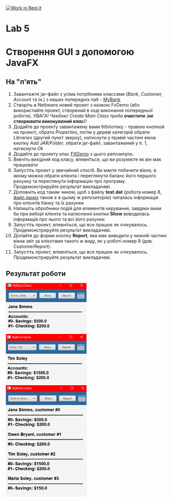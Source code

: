 [![Work in Repl.it](https://classroom.github.com/assets/work-in-replit-14baed9a392b3a25080506f3b7b6d57f295ec2978f6f33ec97e36a161684cbe9.svg)](https://classroom.github.com/online_ide?assignment_repo_id=2835337&assignment_repo_type=AssignmentRepo)
# Lab 5
# Створення GUI з допомогою JavaFX

## На "п'ять"
1. Завантажте jar-файл з усіма потрібними классами (*Bank, Customer, Account* та ін.) з наших попередніх лаб - [MyBank](https://github.com/ppc-ntu-khpi/GUI-Lab3-Starter/blob/master/jars/MyBank.jar) 
2. Створіть в Netbeans новий проект з назвою FxDemo (або використайте проект, створений в ході виконання попередньої роботи). *УВАГА! Чекбокс *Create Main Class* треба **очистити** (**не створювати виконуваний клас**)!* 
3. Додайте до проекту завантажену вами бібліотеку - правою кнопкой на проекті, обрати *Properties*, потім у дереві категорій обрати *Libraries* (другий пункт зверху), натиснути у правій частині вікна кнопку *Add JAR/Folder*, обрати jar-файл, завантажений у п. 1, натиснути *Ok* 
4. Додайте до проекту клас [FXDemo](https://github.com/ppc-ntu-khpi/GUI-Lab3-Starter/blob/master/Lab%205%20-%20JavaFX/FXDemo.java) з цього репозитрію.
5. Вивчіть вихідний код класу, впевніться, що ви розумієте як він має працювати 
6. Запустіть проект у звичайний спосіб. Ви маєте побачити вікно, в якому можна обрати клієнта і переглянути баланс його першого рахунку та переглянути інформацію про програму. Продемонстрируйте результат викладачеві. 
7. Доповніть код таким чином, щоб з файлу **test.dat** (робота номер 8, [файл даних](https://github.com/ppc-ntu-khpi/GUI-Lab3-Starter/tree/master/data) також є в цьому ж репозиторію) читалась інформація про клієнтів банку та їх рахунки 
8. Напишіть обробники подій для елементів керування, завдяки яким би при виборі клієнта та натисненні кнопки **Show** виводилась інформація про нього та всі його рахунки
9. Запустіть проект, впевніться, що все працює як очікувалось. Продемонстрируйте результат викладачеві.
10. Долайте до форми кнопку **Report**, яка має виводити у нижній частині вікна звіт за клієнтами такого ж виду, як у роботі номер 8 (див. CustomerReport).
11. Запустіть проект, впевніться, що все працює як очікувалось. Продемонстрируйте результат викладачеві. 
## Результат роботи

<img src="https://github.com/ppc-ntu-khpi/gui-lab3-34-TheOdie/blob/master/show.PNG?raw=true" width="50%"/>
<img src="https://github.com/ppc-ntu-khpi/gui-lab3-34-TheOdie/blob/master/show%202.PNG?raw=true" width="50%"/>
<img src="https://github.com/ppc-ntu-khpi/gui-lab3-34-TheOdie/blob/master/report.PNG?raw=true" width="50%"/>
